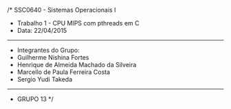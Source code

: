 /* SSC0640 - Sistemas Operacionais I
* Trabalho 1 - CPU MIPS com pthreads em C
* Data: 22/04/2015
***************************************************************
* Integrantes do Grupo:
* Guilherme Nishina Fortes
* Henrique de Almeida Machado da Silveira
* Marcello de Paula Ferreira Costa
* Sergio Yudi Takeda
***************************************************************
* GRUPO 13
*/
